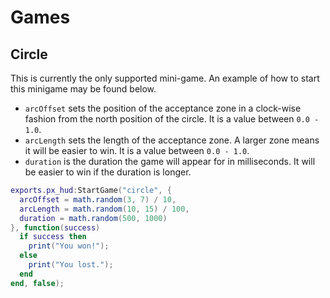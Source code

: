 # Games

## Circle

This is currently the only supported mini-game. An example of how to start this minigame may be found below.

* `arcOffset` sets the position of the acceptance zone in a clock-wise fashion from the north position of the circle. It is a value between `0.0 - 1.0`.
* `arcLength` sets the length of the acceptance zone. A larger zone means it will be easier to win. It is a value between `0.0 - 1.0`.
* `duration` is the duration the game will appear for in milliseconds. It will be easier to win if the duration is longer.


```lua title="client/main.lua"
exports.px_hud:StartGame("circle", {
  arcOffset = math.random(3, 7) / 10,
  arcLength = math.random(10, 15) / 100,
  duration = math.random(500, 1000)
}, function(success)
  if success then
    print("You won!");
  else
    print("You lost.");
  end
end, false);
```